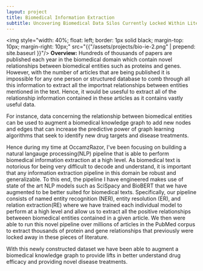 ```yaml
---
layout: project
title: Biomedical Information Extraction
subtitle: Uncovering Biomedical Data Silos Currently Locked Within Literature
---
```


<img style="width: 40%; float: left; border: 1px solid black; margin-top: 10px; margin-right: 10px;" src="{{"/assets/projects/bio-ie-2.png" | prepend: site.baseurl }}"/>
**Overview:** 
Hundreds of thousands of papers are published each year in the biomedical domain which contain novel relationships between biomedical entities such as proteins and genes. However, with the number of articles that are being published it is impossible for any one person or structured database to comb through all this information to extract all the importnat relationships between entities mentioned in the text. Hence, it would be usesful to extract all of the relationship information contained in these articles as it contains vastly useful data. 

For instance, data concerning the relationship between biomedical entities can be used to augment a biomedical knowledge graph to add new nodes and edges that 
can increase the predictive power of graph learning algorithms that seek to identify new drug targets and disease treatments. 

Hence during my time at OccamzRazor, I've been focusing on building a natural langauge processing(NLP) pipeline that is able to perform biomedical information extraction at a high level. As biomedical text is notorious for being very difficult to decode and understand, it is important that any information extraction pipeline in this domain be robust and generalizable. To this end, the pipeline I have engineered makes use of state of the art NLP models such as SciSpacy and BioBERT that we have augmented to be better suited for biomedical texts. Specifically, our pipeline consists of named entity recognition (NER), entity resolution (ER), and relation extraction(RE) where we have trained each individual model to perform at a high level and allow us to extract all the positive relationships betweeen biomedical entities contained in a given article. We then were able to run this novel pipeline over millions of articles in the PubMed corpus to extract thousands of protein and gene relationships that previously were locked away in these pieces of literature.

With this newly constructed dataset we have been able to augment a biomedical knowledge graph to provide lifts in better understand drug efficacy and providing novel disease treatments.
